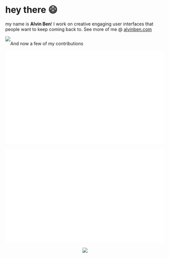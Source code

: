 <!-- 
**alvynben/alvynben** is a ✨ _special_ ✨ repository because its `README.md` (this file) appears on your GitHub profile.

Here are some ideas to get you started:

- 🔭 I’m currently working on ...
- 🌱 I’m currently learning ...
- 👯 I’m looking to collaborate on ...
- 🤔 I’m looking for help with ...
- 💬 Ask me about ...
- 📫 How to reach me: ...
- 😄 Pronouns: ...
- ⚡ Fun fact: ...
 -->
 
# hey there 😄

my name is <b>Alvin Ben</b>! I work on creative engaging user interfaces that people want to keep coming back to. See more of me @ <a href="https://alvinben.com" target="_blank" rel="noreferrer">alvinben.com</a>

<div align="center">
<img style="float: left" src="https://media-exp1.licdn.com/dms/image/C4E03AQG7pxG5VzXXGw/profile-displayphoto-shrink_200_200/0/1627960090264?e=1647475200&v=beta&t=ulPRd-ofqB499pxSSpxoBzt6hEIO2ZbKLIvEDhAt7LU" />

<p style="float: left"> And now a few of my contributions </p>
  
![](https://github.com/alvynben/github-stats/blob/master/generated/overview.svg)

![](https://github.com/alvynben/github-stats/blob/master/generated/languages.svg)

![](https://komarev.com/ghpvc/?username=alvynben)
  
</div>

